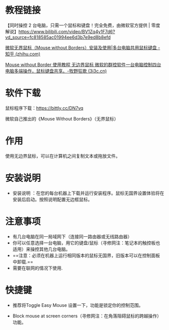# 教程链接

【同时操控 2 台电脑，只需一个鼠标和键盘！完全免费，由微软官方提供 | 零度解说】https://www.bilibili.com/video/BV1Zq4y1F7d6?vd_source=fc818585ac01994ee6d3b7e9ed8b8efd

[微软无界鼠标（Mouse without Borders）安装及使用|多台电脑共用鼠标键盘 - 知乎 (zhihu.com)](https://zhuanlan.zhihu.com/p/335549602)

[Mouse without Border 使用教程 无边界鼠标 微软的群控软件一台电脑控制四台电脑多端操作，鼠标键盘共享。-牧野狂歌 (3i3c.cn)](https://www.3i3c.cn/5296.html)



# 软件下载

鼠标程序下载：https://bittly.cc/DN7vq

微软自己推出的《Mouse Without Borders》（无界鼠标）



# 作用

使用无边界鼠标，可以在计算机之间复制文本或拖放文件。



# 安装说明

- 安装说明 ：在您的每台机器上下载并运行安装程序。鼠标无国界设置体验将在安装后启动。按照说明配置无边框鼠标。



# 注意事项

- 有几台电脑在同一局域网下（连接同一路由器或无线路由器）
- 你可以任意选择一台电脑，用它的键盘/鼠标（寻修网注：笔记本的触控板也适用）来操控其他几台电脑。
- ==注意：必须在机器上运行相同版本的鼠标无国界，旧版本可以在控制面板中卸载.==
- 需要在联网的情况下使用.



# 快捷键

* 推荐将Toggle Easy Mouse 设置一下，功能是锁定你的控制范围。

* Block mouse at screen corners（寻修网注：在角落阻碍鼠标的跨越操作）功能。




